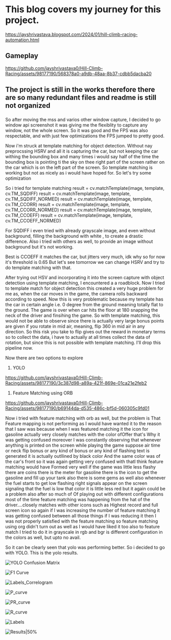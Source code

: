 # This blog covers my journey for this project.
https://jayshrivastava.blogspot.com/2024/01/hill-climb-racing-automation.html 


## Gameplay

https://github.com/jayshrivastava0/Hill-Climb-Racing/assets/98177190/568378a0-a9db-48aa-8b37-cdbb5dacba20



###
## The project is still in the works therefore there are so many redundant files and readme is still not organized
###

So after moving the mss and varios other window capture, I decided to go window api screenshot
it was giving me the flexiblity to capture any window, not the whole screen. So it was good and the FPS was also
respectable, and with just few optimizations the FPS jumped to pretty good.



Now i'm struck at template matching for object detection. Without nay preprocssing HSRV and all it is capturing the car,
but not keeping the car withing the bounding box and many times i would say half of the time the bounding box is 
pointing ti the sky on thee right part of the screen rather on the car which is on the left part of the screen.
So template matching is working but not as nicely as i would have hoped for. So let's try some optimization


So i tried for template matching
result = cv.matchTemplate(image, template, cv.TM_SQDIFF)
result = cv.matchTemplate(image, template, cv.TM_SQDIFF_NORMED)
result = cv.matchTemplate(image, template, cv.TM_CCORR)
result = cv.matchTemplate(image, template, cv.TM_CCORR_NORMED)
result = cv.matchTemplate(image, template, cv.TM_CCOEFF)
result = cv.matchTemplate(image, template, cv.TM_CCOEFF_NORMED)



For SQDIFF i even tried with already grayscale image, and even without background, filling the background with white , to create a drastic difference. 
Also i tried with others as well, to provide an image without background but it's not working.

Best is CCOEFF it matches the car, but jitters very much, idk why so for now it's threshold is 0.65
But let's see tomorrow we can change HSRV and try to do template matching with that.











After trying out HSV and incorporating it into the screen capture with object detection using template matching, I encountered a a roadblock. Now I tried to template match for object detection this created a very huge problem for me as, when the car moves in the game, the camera rolls backward according to speed. Now this is very problematic because my template has the car in certain angle i.e. 0 degree from the ground meaning totally flat to the ground. The game is over when car hits the floor at 180 snapping the neck of the driver and finsihing the game. So with template matching, this would not be able to observe since there is actually very large bonus points are given if you rotate in mid air, meaning, flip 360 in mid air in any direction. So this risk you take to flip gives out the reward in monetary terms so to collect the data, i have to actually at all times collect the data of rotation, but since this is not possible with template matching. I'll drop this pipeline now. 

Now there are two options to explore
1. YOLO

https://github.com/jayshrivastava0/Hill-Climb-Racing/assets/98177190/3c387d98-a89a-421f-869e-01ca21e2feb2


   
1. Feature Matching using ORB

https://github.com/jayshrivastava0/Hill-Climb-Racing/assets/98177190/b69144da-d535-486c-bf5d-060305c9fd01





Now i tried with feature matching with orb as well, but the problem is That Feature mapping is not performing as I would have wanted it to the reason that I saw was because when I was featured matching it the icon for gasoline actually very closely matches with the color ofOffer that's Why it was getting confused moreover I was constantly observing that whenever anything is printed on the screen while playing the game suppose air time or neck flip bonus or any kind of bonus or any kind of flashing text is generated it is actually outllined by black color And the same color was of the car's front so it was again getting very confused with thatI think feature matching would have Formed very well if the game was little less flashy there are coins there is the meter for gasoline there is the icon to get the gasoline and fill up your tank also there is some gems as well also whenever the fuel starts to get low flashing right signals appear on the screen signaling that the fuel is low that color it is little less red but it again could be a problem also after so much of Of playing out with different configurations most of the time feature matching was happening from the hat of the driver....closely matches with other icons such as Highest record and full screen icon so again if I was increasing the number of feature matching it was getting confused between all those things if I was reducing it then I was not properly satisfied with the feature matching so feature matching using org didn't turn out as well as I would have liked it too also to feature match I tried to do it in grayscale in rgb and bgr is different configuration in the colors as well, but upto no avail.



So it can be clearly seen that yolo was performing better. So i decided to go with YOLO.
This is the yolo results.


![YOLO Confusion Matrix](https://github.com/jayshrivastava0/Hill-Climb-Racing/blob/main/yolo_results/confusion_matrix.png)


![F1 Curve](https://github.com/jayshrivastava0/Hill-Climb-Racing/blob/main/yolo_results/F1_curve.png)


![Labels_Correlogram](https://github.com/jayshrivastava0/Hill-Climb-Racing/blob/main/yolo_results/labels_correlogram.jpg)


![P_curve](https://github.com/jayshrivastava0/Hill-Climb-Racing/blob/main/yolo_results/P_curve.png)


![PR_curve](https://github.com/jayshrivastava0/Hill-Climb-Racing/blob/main/yolo_results/PR_curve.png)


![R_curve](https://github.com/jayshrivastava0/Hill-Climb-Racing/blob/main/yolo_results/R_curve.png)


![Labels](https://github.com/jayshrivastava0/Hill-Climb-Racing/blob/main/yolo_results/labels.jpg)


![Results|50%](https://github.com/jayshrivastava0/Hill-Climb-Racing/blob/main/yolo_results/results.png)

